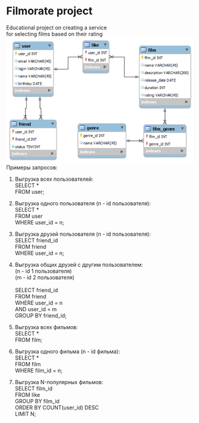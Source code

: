 # Filmorate project
Educational project on creating a service
<br>for selecting films based on their rating
<br>![ER diagram](/er-filmorate/ER-filmorate.png)
<br>Примеры запросов:
1. Выгрузка всех пользователей:
   <br>SELECT *
   <br>FROM user;

2. Выгрузка одного пользователя (n - id пользователя):
   <br>SELECT *
   <br>FROM user
   <br>WHERE user_id = n;

3. Выгрузка друзей пользователя (n - id пользователя):
   <br>SELECT friend_id
   <br>FROM friend
   <br>WHERE user_id = n;

4. Выгрузка общих друзей
с другим пользователем: <br>(n - id 1 пользователя)
   <br>(m - id 2 пользователя)		
   <br>SELECT friend_id
   <br>FROM friend
   <br>WHERE user_id = n
   <br>AND user_id = m
   <br>GROUP BY friend_id;

5. Выгрузка всех фильмов:
   <br>SELECT *
   <br>FROM film;

6. Выгрузка одного фильма (n - id фильма):
   <br>SELECT *
   <br>FROM film
   <br>WHERE film_id = n;

7. Выгрузка N-популярных фильмов:
   <br>SELECT film_id
   <br>FROM like
   <br>GROUP BY film_id
   <br>ORDER BY COUNT(user_id) DESC
   <br>LIMIT N;
